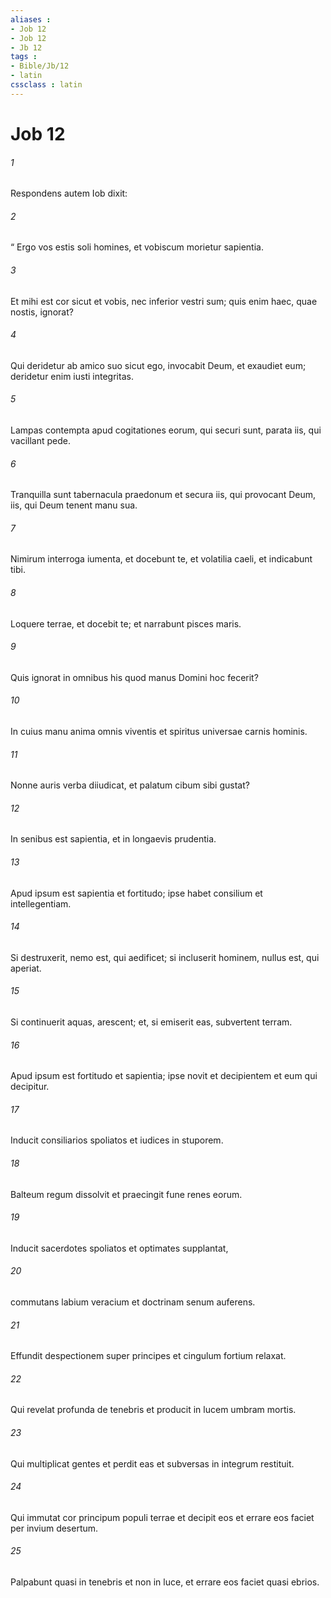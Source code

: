 ```yaml
---
aliases : 
- Job 12
- Job 12
- Jb 12
tags : 
- Bible/Jb/12
- latin
cssclass : latin
---
```


# Job 12

###### 1
Respondens autem Iob dixit:
###### 2
“ Ergo vos estis soli homines, et vobiscum morietur sapientia.
###### 3
Et mihi est cor sicut et vobis, nec inferior vestri sum; quis enim haec, quae nostis, ignorat?
###### 4
Qui deridetur ab amico suo sicut ego, invocabit Deum, et exaudiet eum; deridetur enim iusti integritas.
###### 5
Lampas contempta apud cogitationes eorum, qui securi sunt, parata iis, qui vacillant pede.
###### 6
Tranquilla sunt tabernacula praedonum et secura iis, qui provocant Deum, iis, qui Deum tenent manu sua.
###### 7
Nimirum interroga iumenta, et docebunt te, et volatilia caeli, et indicabunt tibi. 
###### 8
Loquere terrae, et docebit te; et narrabunt pisces maris.
###### 9
Quis ignorat in omnibus his quod manus Domini hoc fecerit?
###### 10
In cuius manu anima omnis viventis et spiritus universae carnis hominis. 
###### 11
Nonne auris verba diiudicat, et palatum cibum sibi gustat?
###### 12
In senibus est sapientia, et in longaevis prudentia.
###### 13
Apud ipsum est sapientia et fortitudo; ipse habet consilium et intellegentiam.
###### 14
Si destruxerit, nemo est, qui aedificet; si incluserit hominem, nullus est, qui aperiat.
###### 15
Si continuerit aquas, arescent; et, si emiserit eas, subvertent terram.
###### 16
Apud ipsum est fortitudo et sapientia; ipse novit et decipientem et eum qui decipitur.
###### 17
Inducit consiliarios spoliatos et iudices in stuporem.
###### 18
Balteum regum dissolvit et praecingit fune renes eorum.
###### 19
Inducit sacerdotes spoliatos et optimates supplantat,
###### 20
commutans labium veracium et doctrinam senum auferens.
###### 21
Effundit despectionem super principes et cingulum fortium relaxat.
###### 22
Qui revelat profunda de tenebris et producit in lucem umbram mortis.
###### 23
Qui multiplicat gentes et perdit eas et subversas in integrum restituit.
###### 24
Qui immutat cor principum populi terrae et decipit eos et errare eos faciet per invium desertum.
###### 25
Palpabunt quasi in tenebris et non in luce, et errare eos faciet quasi ebrios.
